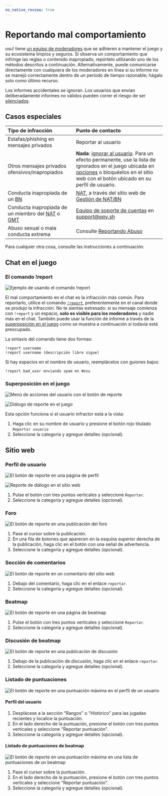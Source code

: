 ```yaml
---
no_native_review: true
---
```


# Reportando mal comportamiento

osu! tiene [un equipo de moderadores](/wiki/People/The_Team/Global_Moderation_Team) que se adhieren a mantener el juego y su ecosistema limpios y seguros. Si observa un comportamiento que infringe las reglas o contenido inapropiado, repórtelo utilizando uno de los métodos descritos a continuación. Alternativamente, puede comunicarse directamente con cualquiera de los moderadores en línea si su informe no se manejó correctamente dentro de un período de tiempo razonable; hágalo solo como último recurso.

Los informes accidentales se ignoran. Los usuarios que envían deliberadamente informes no válidos pueden correr el riesgo de ser [silenciados](/wiki/Silence).

## Casos especiales

| Tipo de infracción | Punto de contacto |
| :-- | :-- |
| Estafas/phishing en mensajes privados | Reportar al usuario |
| Otros mensajes privados ofensivos/inapropiados | **Nada**: [ignorar al usuario](/wiki/Client/Interface/Chat_console#lista-de-comandos). Para un efecto permanente, use la lista de ignorados en el juego ubicada en [opciones](/wiki/Client/Options) o bloquéelos en el sitio web con el botón ubicado en su perfil de usuario. |
| Conducta inapropiada de un [BN](/wiki/People/The_Team/Beatmap_Nominators) | [NAT](/wiki/People/The_Team/Nomination_Assessment_Team), a través del sitio web de [Gestión de NAT/BN](https://bn.mappersguild.com/reports) |
| Conducta inapropiada de un miembro del [NAT](/wiki/People/The_Team/Nomination_Assessment_Team) o [GMT](/wiki/People/The_Team/Global_Moderation_Team) | [Equipo de soporte de cuentas](/wiki/People/The_Team/Account_support_team) en [support@ppy.sh](mailto:support@ppy.sh) |
| Abuso sexual o mala conducta extrema | Consulte [Reportando Abuso](/wiki/Reporting_bad_behaviour/Abuse) |

Para cualquier otra cosa, consulte las instrucciones a continuación.

## Chat en el juego

### El comando !report

![](img/report-command.jpg "Ejemplo de usando el comando !report")

El mal comportamiento en el chat es la infracción más común. Para reportarlo, utilice el comando [`!report`](https://osu.ppy.sh/community/forums/topics/34843), preferentemente en el canal donde se produjo la infracción. No te sientas estresado: si su mensaje comienza con `!report` y un espacio, **solo es visible para los moderadores** y nadie más en el chat. También puede usar la función de informe a través de la [superposición en el juego](#superposición-en-el-juego) como se muestra a continuación si todavía está preocupado.

La sintaxis del comando tiene dos formas:

```
!report username
!report username (descripción libre sigue)
```

Si hay espacios en el nombre de usuario, reemplácelos con guiones bajos:

```
!report bad_user enviando spam en #osu
```

### Superposición en el juego

![](img/report-user-1.png "Menú de acciones del usuario con el botón de reporte")

![](img/report-user-2.png "Diálogo de reporte en el juego")

Esta opción funciona si el usuario infractor está a la vista:

1. Haga clic en su nombre de usuario y presione el botón rojo titulado `Reportar usuario`
2. Seleccione la categoría y agregue detalles (opcional).

## Sitio web

### Perfil de usuario

![](img/report-user-profile.png "El botón de reporte en una página de perfil")

![](img/report-user-web.png "Reporte de diálogo en el sitio web")

1. Pulse el botón con tres puntos verticales y seleccione `Reportar`.
2. Seleccione la categoría y agregue detalles (opcional).

### Foro

![](img/report-user-forum.png "El botón de reporte en una publicación del foro")

1. Pase el cursor sobre la publicación.
2. En una fila de botones que aparecen en la esquina superior derecha de la publicación, haga clic en el botón con una señal de advertencia.
3. Seleccione la categoría y agregue detalles (opcional).

### Sección de comentarios

![](img/report-user-comment.png "El botón de reporte en un comentario del sitio web")

1. Debajo del comentario, haga clic en el enlace `reportar`.
2. Seleccione la categoría y agregue detalles (opcional).

### Beatmap

![](img/report-beatmap.png "El botón de reporte en una página de beatmap")

1. Pulse el botón con tres puntos verticales y seleccione `Reportar`.
2. Seleccione la categoría y agregue detalles (opcional).

### Discusión de beatmap

![](img/report-user-discussion.png "El botón de reporte en una publicación de discusión")

1. Debajo de la publicación de discusión, haga clic en el enlace `reportar`.
2. Seleccione la categoría y agregue detalles (opcional).

### Listado de puntuaciones

![](img/report-score-user.png "El botón de reporte en una puntuación máxima en el perfil de un usuario")

#### Perfil del usuario

1. Desplácese a la sección "Rangos" o "Histórico" para las jugadas recientes y localice la puntuación.
2. En el lado derecho de la puntuación, presione el botón con tres puntos verticales y seleccione "Reportar puntuación".
3. Seleccione la categoría y agregue detalles (opcional).

#### Listado de puntuaciones de beatmap

![](img/report-score-beatmap.png "El botón de reporte en una puntuación máxima en una lista de puntuaciones de un beatmap")

1. Pase el cursor sobre la puntuación.
2. En el lado derecho de la puntuación, presione el botón con tres puntos verticales y seleccione "Reportar puntuación".
3. Seleccione la categoría y agregue detalles (opcional).
